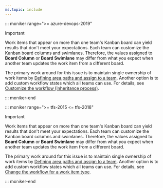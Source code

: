 ```yaml
---
ms.topic: include
---
```


::: moniker range=">= azure-devops-2019"

> [!IMPORTANT]   
> Work items that appear on more than one team's Kanban board can yield results that don't meet your expectations. Each team can customize the Kanban board columns and swimlanes. Therefore, the values assigned to **Board Column** or **Board Swimlane** may differ from what you expect when another team updates the work item from a different board. 
> 
> The primary work around for this issue is to maintain single ownership of work items by [Defining area paths and assign to a team](/azure/devops/organizations/settings/set-area-paths). Another option is to add custom workflow states which all teams can use. For details, see [Customize the workflow (Inheritance process)](/azure/devops/organizations/settings/work/customize-process-workflow). 

::: moniker-end

::: moniker range=">= tfs-2015 <= tfs-2018"

> [!IMPORTANT]   
> Work items that appear on more than one team's Kanban board can yield results that don't meet your expectations. Each team can customize the Kanban board columns and swimlanes. Therefore, the values assigned to **Board Column** or **Board Swimlane** may differ from what you expect when another team updates the work item from a different board. 
> 
> The primary work around for this issue is to maintain single ownership of work items by [Defining area paths and assign to a team](/azure/devops/organizations/settings/set-area-paths). Another option is to add custom workflow states which all teams can use. For details, see [Change the workflow for a work item type](/azure/devops/reference/xml/change-workflow-wit). 

::: moniker-end